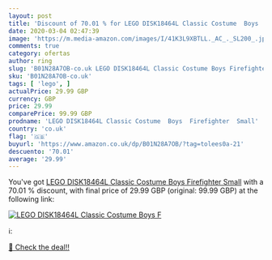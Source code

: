 ```yaml
---
layout: post
title: 'Discount of 70.01 % for LEGO DISK18464L Classic Costume  Boys  F'
date: 2020-03-04 02:47:39
image: 'https://m.media-amazon.com/images/I/41K3L9XBTLL._AC_._SL200_.jpg'
comments: true
category: ofertas
author: ring
slug: 'B01N28A7OB-co.uk LEGO DISK18464L Classic Costume Boys Firefighter Small'
sku: 'B01N28A7OB-co.uk'
tags: [ 'lego', ]
actualPrice: 29.99 GBP
currency: GBP
price: 29.99
comparePrice: 99.99 GBP
prodname: 'LEGO DISK18464L Classic Costume  Boys  Firefighter  Small'
country: 'co.uk'
flag: '🇬🇧'
buyurl: 'https://www.amazon.co.uk/dp/B01N28A7OB/?tag=tolees0a-21'
descuento: '70.01'
average: '29.99'
---
```


You've got [LEGO DISK18464L Classic Costume  Boys  Firefighter  Small](https://www.amazon.co.uk/dp/B01N28A7OB/?tag=tolees0a-21) with a  70.01 % discount, with final price of 29.99 GBP (original: 99.99 GBP) at the following link:

[![LEGO DISK18464L Classic Costume  Boys  F](https://m.media-amazon.com/images/I/41K3L9XBTLL._AC_._SL200_.jpg)](https://www.amazon.co.uk/dp/B01N28A7OB/?tag=tolees0a-21)

ℹ️:


[🛒 Check the deal!!](https://www.amazon.co.uk/dp/B01N28A7OB/?tag=tolees0a-21)
